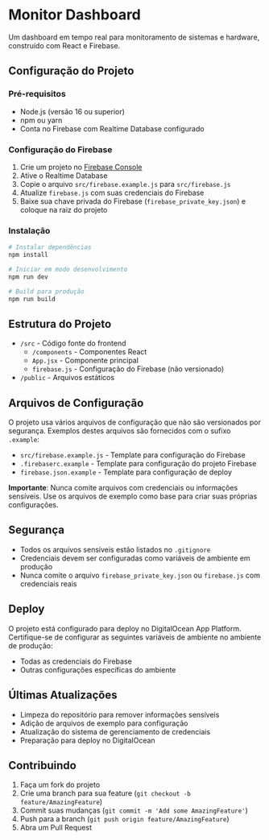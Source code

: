 # Monitor Dashboard

Um dashboard em tempo real para monitoramento de sistemas e hardware, construído com React e Firebase.

## Configuração do Projeto

### Pré-requisitos
- Node.js (versão 16 ou superior)
- npm ou yarn
- Conta no Firebase com Realtime Database configurado

### Configuração do Firebase
1. Crie um projeto no [Firebase Console](https://console.firebase.google.com/)
2. Ative o Realtime Database
3. Copie o arquivo `src/firebase.example.js` para `src/firebase.js`
4. Atualize `firebase.js` com suas credenciais do Firebase
5. Baixe sua chave privada do Firebase (`firebase_private_key.json`) e coloque na raiz do projeto

### Instalação
```bash
# Instalar dependências
npm install

# Iniciar em modo desenvolvimento
npm run dev

# Build para produção
npm run build
```

## Estrutura do Projeto
- `/src` - Código fonte do frontend
  - `/components` - Componentes React
  - `App.jsx` - Componente principal
  - `firebase.js` - Configuração do Firebase (não versionado)
- `/public` - Arquivos estáticos

## Arquivos de Configuração
O projeto usa vários arquivos de configuração que não são versionados por segurança. Exemplos destes arquivos são fornecidos com o sufixo `.example`:

- `src/firebase.example.js` - Template para configuração do Firebase
- `.firebaserc.example` - Template para configuração do projeto Firebase
- `firebase.json.example` - Template para configuração de deploy

**Importante**: Nunca comite arquivos com credenciais ou informações sensíveis. Use os arquivos de exemplo como base para criar suas próprias configurações.

## Segurança
- Todos os arquivos sensíveis estão listados no `.gitignore`
- Credenciais devem ser configuradas como variáveis de ambiente em produção
- Nunca comite o arquivo `firebase_private_key.json` ou `firebase.js` com credenciais reais

## Deploy
O projeto está configurado para deploy no DigitalOcean App Platform. Certifique-se de configurar as seguintes variáveis de ambiente no ambiente de produção:
- Todas as credenciais do Firebase
- Outras configurações específicas do ambiente

## Últimas Atualizações
- Limpeza do repositório para remover informações sensíveis
- Adição de arquivos de exemplo para configuração
- Atualização do sistema de gerenciamento de credenciais
- Preparação para deploy no DigitalOcean

## Contribuindo
1. Faça um fork do projeto
2. Crie uma branch para sua feature (`git checkout -b feature/AmazingFeature`)
3. Commit suas mudanças (`git commit -m 'Add some AmazingFeature'`)
4. Push para a branch (`git push origin feature/AmazingFeature`)
5. Abra um Pull Request

